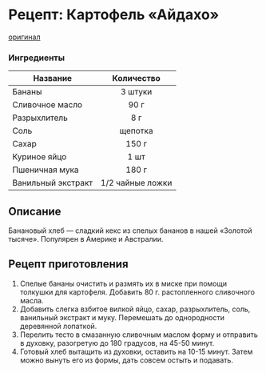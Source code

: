 # Рецепт: Картофель «Айдахо»
[оригинал](https://eda.ru/recepty/osnovnye-blyuda/kartofel-ajdaho-30625)

### Ингредиенты
| Название        				| 	Количество    		|
| -------------   				|	:----------------:	|
|Бананы							| 	3 штуки				|
|Сливочное масло				| 	90 г	 			|
|Разрыхлитель					|	8 г					|
|Соль							|	щепотка				|
|Сахар							|	150 г				|
|Куриное яйцо					|	1 шт				|
|Пшеничная мука					|	180 г				|
|Ванильный экстракт				|	1/2 чайные ложки	|

## Описание
Банановый хлеб — сладкий кекс из спелых бананов в нашей «Золотой тысяче». Популярен в Америке и Австралии.

## Рецепт приготовления

1. Спелые бананы очистить и размять их в миске при помощи толкушки для картофеля. Добавить 80 г. растопленного сливочного масла.
2. Добавить слегка взбитое вилкой яйцо, сахар, разрыхлитель, соль, ванильный экстракт и муку. Перемешать до однородности деревянной лопаткой.
3. Перелить тесто в смазанную сливочным маслом форму и отправить в духовку, разогретую до 180 градусов, на 45-50 минут.
4. Готовый хлеб вытащить из духовки, оставить на 10-15 минут. Затем можно вынуть его из формы, дать совсем остыть и подавать.

